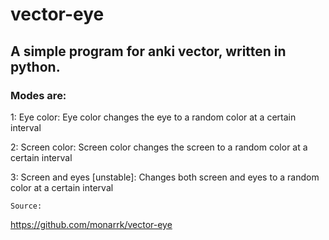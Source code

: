 # vector-eye
## A simple program for anki vector, written in python.

### Modes are:

  1: Eye color: 
    Eye color changes the eye to a random color at a certain interval
    
  2: Screen color: 
    Screen color changes the screen to a random color at a certain interval
    
  3: Screen and eyes [unstable]: 
    Changes both screen and eyes to a random color at a certain interval
    
    Source:
   https://github.com/monarrk/vector-eye